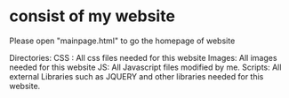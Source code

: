 # consist of my website
Please open "mainpage.html" to go the homepage of website


Directories:
CSS : All css files needed for this website
Images: All images needed for this website
JS: All Javascript files modified by me.
Scripts: All external Libraries such as JQUERY and other libraries needed for this website.
